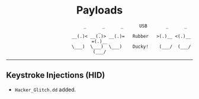 <div align="center">

# Payloads
```
                           _      _      _      USB       _      _      _
                        __(.)< __(.)> __(.)=   Rubber   >(.)__ <(.)__ =(.)__
                        \___)  \___)  \___)    Ducky!    (___/  (___/  (___/
```

</div>

------

## Keystroke Injections (HID)
- `Hacker_Glitch.dd` added.
